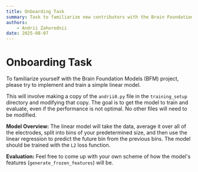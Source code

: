 ```yaml
---
title: Onboarding Task
summary: Task to familiarize new contributors with the Brain Foundation Models project.
authors:
    - Andrii Zahorodnii
date: 2025-08-07
---
```

# Onboarding Task

To familiarize yourself with the Brain Foundation Models (BFM) project, please try to implement and train a simple linear model. 

This will involve making a copy of the `andrii0.py` file in the `training_setup` directory and modifying that copy. The goal is to get the model to train and evaluate, even if the performance is not optimal. No other files will need to be modified.

**Model Overview:**
The linear model will take the data, average it over all of the electrodes, split into bins of your predetermined size, and then use the linear regression to predict the future bin from the previous bins. The model should be trained with the `L2` loss function.

**Evaluation:**
Feel free to come up with your own scheme of how the model's features (`generate_frozen_features`) will be.

